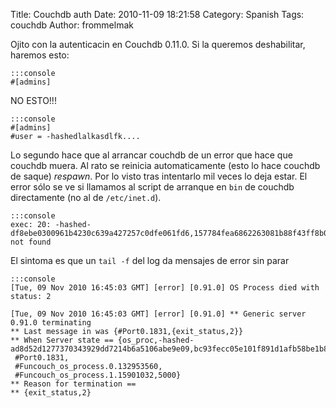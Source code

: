 Title: Couchdb auth
Date: 2010-11-09 18:21:58
Category: Spanish
Tags: couchdb
Author: frommelmak

Ojito con la autenticacin en Couchdb 0.11.0. Si la queremos deshabilitar, haremos esto:

    :::console
    #[admins]

NO ESTO!!!

    :::console
    #[admins]
    #user = -hashedlalkasdlfk....

Lo segundo hace que al arrancar couchdb de un error que hace que couchdb muera. Al rato se reinicia automaticamente (esto lo hace couchdb de saque) *respawn*. Por lo visto tras intentarlo mil veces lo deja estar. El error sólo se ve si llamamos al script de arranque en `bin` de couchdb directamente (no al de `/etc/inet.d`).

    :::console
    exec: 20: -hashed-df8ebe0300961b4230c639a427257c0dfe061fd6,157784fea6862263081b88f43ff8b0cf: not found

El sintoma es que un `tail -f` del log da mensajes de error sin parar

    :::console
    [Tue, 09 Nov 2010 16:45:03 GMT] [error] [0.91.0] OS Process died with status: 2
    
    [Tue, 09 Nov 2010 16:45:03 GMT] [error] [0.91.0] ** Generic server 0.91.0 terminating 
    ** Last message in was {#Port0.1831,{exit_status,2}}
    ** When Server state == {os_proc,-hashed-ad8d52d1277370343929dd7214b6a5106abe9e09,bc93fecc05e101f891d1afb58be1b8a7,
     #Port0.1831,
     #Funcouch_os_process.0.132953560,
     #Funcouch_os_process.1.15901032,5000}
    ** Reason for termination == 
    ** {exit_status,2}
